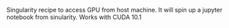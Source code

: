 Singularity recipe to access GPU from host machine. It will spin up a jupyter notebook from sinularity. 
Works with CUDA 10.1 
